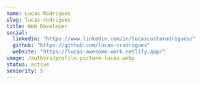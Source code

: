```yaml
---
name: Lucas Rodrigues
slug: lucas-rodrigues
title: Web Developer
social:
  linkedin: "https://www.linkedin.com/in/lucascostarodrigues/"
  github: "https://github.com/lucas-crodrigues"
  website: "https://lucas-awesome-work.netlify.app/"
image: /authors/profile-picture-lucas.webp
status: active
seniority: 5
---
```

